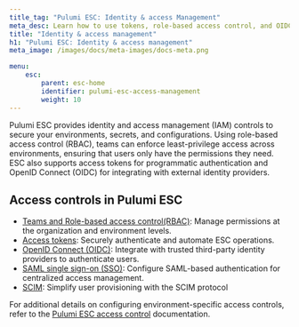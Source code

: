 ```yaml
---
title_tag: "Pulumi ESC: Identity & access Management"
meta_desc: Learn how to use tokens, role-based access control, and OIDC with Pulumi ESC
title: "Identity & access management"
h1: "Pulumi ESC: Identity & access management"
meta_image: /images/docs/meta-images/docs-meta.png

menu:
    esc:
        parent: esc-home
        identifier: pulumi-esc-access-management
        weight: 10
---
```


Pulumi ESC provides identity and access management (IAM) controls to secure your environments, secrets, and configurations. Using role-based access control (RBAC), teams can enforce least-privilege access across environments, ensuring that users only have the permissions they need. ESC also supports access tokens for programmatic authentication and OpenID Connect (OIDC) for integrating with external identity providers.

## Access controls in Pulumi ESC

- [Teams and Role-based access control(RBAC)](/docs/pulumi-cloud/access-management/teams/): Manage permissions at the organization and environment levels.
- [Access tokens](/docs/pulumi-cloud/access-management/access-tokens/): Securely authenticate and automate ESC operations.
- [OpenID Connect (OIDC)](/docs/pulumi-cloud/access-management/oidc/): Integrate with trusted third-party identity providers to authenticate users.
- [SAML single sign-on (SSO)](/docs/pulumi-cloud/access-management/saml/): Configure SAML-based authentication for centralized access management.
- [SCIM](/docs/pulumi-cloud/access-management/scim/): Simplify user provisioning with the SCIM protocol

For additional details on configuring environment-specific access controls, refer to the [Pulumi ESC access control](/docs/esc/access-management/access-control/) documentation.
